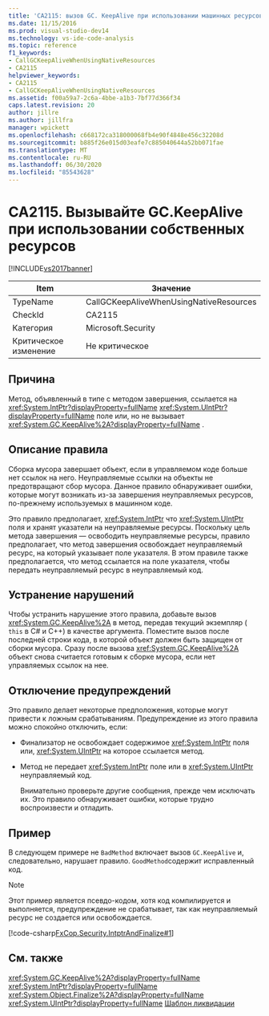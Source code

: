 ```yaml
---
title: 'CA2115: вызов GC. KeepAlive при использовании машинных ресурсов | Документация Майкрософт'
ms.date: 11/15/2016
ms.prod: visual-studio-dev14
ms.technology: vs-ide-code-analysis
ms.topic: reference
f1_keywords:
- CallGCKeepAliveWhenUsingNativeResources
- CA2115
helpviewer_keywords:
- CA2115
- CallGCKeepAliveWhenUsingNativeResources
ms.assetid: f00a59a7-2c6a-4bbe-a1b3-7bf77d366f34
caps.latest.revision: 20
author: jillre
ms.author: jillfra
manager: wpickett
ms.openlocfilehash: c668172ca318000068fb4e90f4848e456c32208d
ms.sourcegitcommit: b885f26e015d03eafe7c885040644a52bb071fae
ms.translationtype: MT
ms.contentlocale: ru-RU
ms.lasthandoff: 06/30/2020
ms.locfileid: "85543628"
---
```

# <a name="ca2115-call-gckeepalive-when-using-native-resources"></a>CA2115. Вызывайте GC.KeepAlive при использовании собственных ресурсов
[!INCLUDE[vs2017banner](../includes/vs2017banner.md)]

|Item|Значение|
|-|-|
|TypeName|CallGCKeepAliveWhenUsingNativeResources|
|CheckId|CA2115|
|Категория|Microsoft.Security|
|Критическое изменение|Не критическое|

## <a name="cause"></a>Причина
 Метод, объявленный в типе с методом завершения, ссылается на <xref:System.IntPtr?displayProperty=fullName> <xref:System.UIntPtr?displayProperty=fullName> поле или, но не вызывает <xref:System.GC.KeepAlive%2A?displayProperty=fullName> .

## <a name="rule-description"></a>Описание правила
 Сборка мусора завершает объект, если в управляемом коде больше нет ссылок на него. Неуправляемые ссылки на объекты не предотвращают сбор мусора. Данное правило обнаруживает ошибки, которые могут возникать из-за завершения неуправляемых ресурсов, по-прежнему используемых в машинном коде.

 Это правило предполагает, <xref:System.IntPtr> что <xref:System.UIntPtr> поля и хранят указатели на неуправляемые ресурсы. Поскольку цель метода завершения — освободить неуправляемые ресурсы, правило предполагает, что метод завершения освобождает неуправляемый ресурс, на который указывает поле указателя. В этом правиле также предполагается, что метод ссылается на поле указателя, чтобы передать неуправляемый ресурс в неуправляемый код.

## <a name="how-to-fix-violations"></a>Устранение нарушений
 Чтобы устранить нарушение этого правила, добавьте вызов <xref:System.GC.KeepAlive%2A> в метод, передав текущий экземпляр ( `this` в C# и C++) в качестве аргумента. Поместите вызов после последней строки кода, в которой объект должен быть защищен от сборки мусора. Сразу после вызова <xref:System.GC.KeepAlive%2A> объект снова считается готовым к сборке мусора, если нет управляемых ссылок на нее.

## <a name="when-to-suppress-warnings"></a>Отключение предупреждений
 Это правило делает некоторые предположения, которые могут привести к ложным срабатываниям. Предупреждение из этого правила можно спокойно отключить, если:

- Финализатор не освобождает содержимое <xref:System.IntPtr> поля или, <xref:System.UIntPtr> на которое ссылается метод.

- Метод не передает <xref:System.IntPtr> поле или в <xref:System.UIntPtr> неуправляемый код.

  Внимательно проверьте другие сообщения, прежде чем исключать их. Это правило обнаруживает ошибки, которые трудно воспроизвести и отладить.

## <a name="example"></a>Пример
 В следующем примере не `BadMethod` включает вызов `GC.KeepAlive` и, следовательно, нарушает правило. `GoodMethod`содержит исправленный код.

> [!NOTE]
> Этот пример является псевдо-кодом, хотя код компилируется и выполняется, предупреждение не срабатывает, так как неуправляемый ресурс не создается или освобождается.

 [!code-csharp[FxCop.Security.IntptrAndFinalize#1](../snippets/csharp/VS_Snippets_CodeAnalysis/FxCop.Security.IntptrAndFinalize/cs/FxCop.Security.IntptrAndFinalize.cs#1)]

## <a name="see-also"></a>См. также
 <xref:System.GC.KeepAlive%2A?displayProperty=fullName> <xref:System.IntPtr?displayProperty=fullName>
 <xref:System.Object.Finalize%2A?displayProperty=fullName>
 <xref:System.UIntPtr?displayProperty=fullName>
 [Шаблон ликвидации](https://msdn.microsoft.com/library/31a6c13b-d6a2-492b-9a9f-e5238c983bcb)
